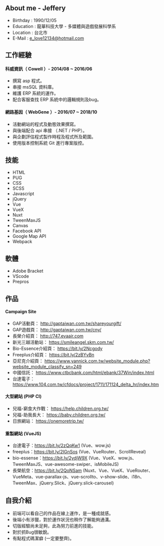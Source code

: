## About me - Jeffery

* Birthday : 1990/12/05
* Education : 龍華科技大學 - 多媒體與遊戲發展科學系
* Location : 台北市
* E-Mail : e_love12134@hotmail.com

## 工作經驗

#### 科威資訊（ Cowell ）- 2014/08 ~ 2016/06

* 撰寫 asp 程式。
* 串接 msSQL 資料庫。
* 維護 ERP 系統的運作。
* 配合客服查找 ERP 系統中的邏輯規則及bug。

#### 網路基因（ WebGene ）- 2016/07 ~ 2018/10

* 活動網站的程式及動態效果撰寫。
* 與後端配合 api 串接 （.NET / PHP）。
* 與企劃評估程式製作時程及程式所及範圍。
* 使用版本控制系統 Git 進行專案版控。

## 技能

* HTML
* PUG
* CSS
* SCSS
* Javascript
* jQuery
* Vue
* VueX
* Nuxt
* TweenMaxJS
* Canvas
* Facebook API
* Google Map API
* Webpack

## 軟體

* Adobe Bracket
* VScode
* Prepros


## 作品

#### Campaign Site
* GAP活動頁： http://gaptaiwan.com.tw/shareyourgift/
* GAP遊戲頁： http://gaptaiwan.com.tw/cny/
* 長榮介紹頁： http://747.evaair.com
* 新光三越活動站： https://smileangel.skm.com.tw/
* Bio-Essence介紹頁： https://bit.ly/2Ncgody
* Freeplus介紹頁： https://bit.ly/2zBYvBn
* 亞尼克介紹頁： https://www.yannick.com.tw/website_module.php?website_module_classify_sn=249
* 中國信託： https://www.ctbcbank.com/html/ebank/37Win/index.html
* 台達電子： https://www.104.com.tw/cfdocs/project/1711/171124_delta_hr/index.htm

#### 大型網站 (PHP CI)

* 兒福-窮食大作戰： https://help.children.org.tw/
* 兒福-助我長大： https://baby.children.org.tw/
* 日旅網站： https://onemoretrip.tw/

#### 重製網站 (VueJS)

* 台達電子：https://bit.ly/2zQqKw1 (Vue、wow.js)
* freeplus：https://bit.ly/2IGnSos (Vue、VueRouter、ScrollReveal)
* bio-essense：https://bit.ly/2ydjW9X (Vue、VueX、wow.js、TweenMaxJS、vue-awesome-swiper、isMobileJS)
* 長榮航空：https://bit.ly/2QoNSam (Nuxt、Vue、VueX、VueRouter、VueMeta、vue-parallax-js、vue-scrollto、v-show-slide、i18n、TweenMax、jQuery.Slick、jQuery.slick-carousel)

## 自我介紹

* 前端可以看自己的作品在線上運作，是一種成就感。
* 後端小有涉獵，對於運作狀況也稍作了解能夠通溝。
* 切版經驗尚未足夠，此為努力前進的技能。
* 對於抓Bug很敏銳。
* 有點程式碼潔癖 (一定要整齊)。

